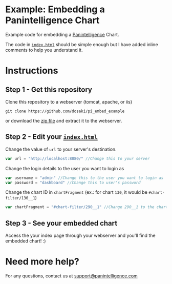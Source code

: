 # Example: Embedding a Panintelligence Chart
Example code for embedding a [Panintelligence](http://www.panintelligence.com/) Chart.

The code in [`index.html`](https://github.com/dosaki/pi_embed_example/blob/master/index.html) should be simple enough but I have added inline comments to help you understand it.

# Instructions
## Step 1 - Get this repository
Clone this repository to a webserver (tomcat, apache, or iis)
```
git clone https://github.com/dosaki/pi_embed_example
```
or download the [zip file](https://github.com/dosaki/pi_embed_example/archive/master.zip) and extract it to the webserver.

## Step 2 - Edit your [`index.html`](https://github.com/dosaki/pi_embed_example/blob/master/index.html)

Change the value of `url` to your server's destination.
```javascript
var url = "http://localhost:8080/" //Change this to your server
```

Change the login details to the user you want to login as

```javascript
var username = "admin" //Change this to the user you want to login as
var password = "dashboard" //Change this to user's password
```

Change the chart ID in `chartFragment` (ex.: for chart `130`, it would be `#chart-filter/130__1`)

```javascript
var chartFragment = "#chart-filter/290__1" //Change 290__1 to the chart ID you want to see
```

## Step 3 - See your embedded chart
Access the your index page through your webserver and you'll find the embedded chart! :)

# Need more help?
For any questions, contact us at [support@panintelligence.com](mailto:support@panintelligence.com)
